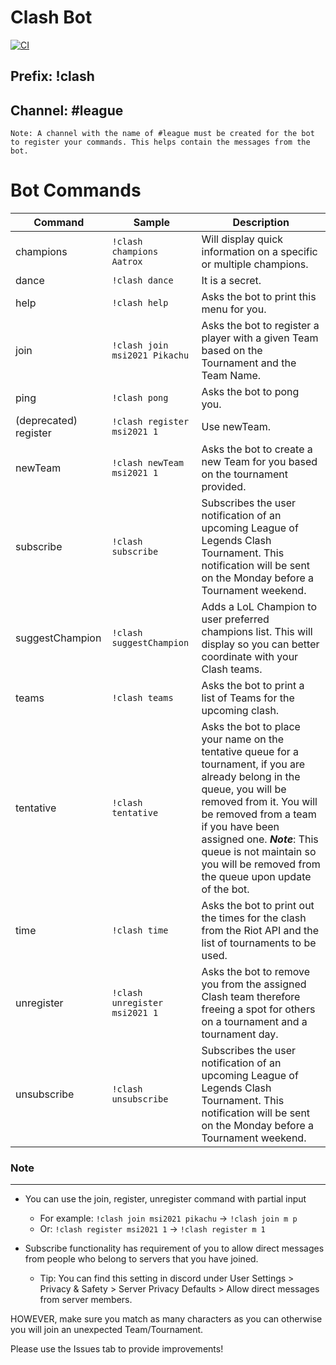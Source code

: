 # Clash Bot
[![CI](https://github.com/Poss111/clash-bot/actions/workflows/build.yml/badge.svg?branch=master)](https://github.com/Poss111/clash-bot/actions/workflows/build.yml)

## Prefix: !clash
## Channel: #league

`Note: A channel with the name of #league must be created for the bot to register your commands. This helps contain the messages from the bot.`
# Bot Commands
| Command |  Sample | Description |
| -------- | ----------- | -------------- |
| champions | ```!clash champions Aatrox``` | Will display quick information on a specific or multiple champions. |
| dance | ```!clash dance``` | It is a secret. |
| help | ```!clash help``` | Asks the bot to print this menu for you. |
| join | ```!clash join msi2021 Pikachu``` | Asks the bot to register a player with a given Team based on the Tournament and the Team Name. |
| ping | ```!clash pong``` | Asks the bot to pong you. |
| (deprecated) register | ```!clash register msi2021 1``` | Use newTeam. |
| newTeam | ```!clash newTeam msi2021 1``` | Asks the bot to create a new Team for you based on the tournament provided. |
| subscribe | ```!clash subscribe``` | Subscribes the user notification of an upcoming League of Legends Clash Tournament. This notification will be sent on the Monday before a Tournament weekend. | 
| suggestChampion | ```!clash suggestChampion``` | Adds a LoL Champion to user preferred champions list. This will display so you can better coordinate with your Clash teams. | 
| teams | ```!clash teams``` | Asks the bot to print a list of Teams for the upcoming clash. |
| tentative | ```!clash tentative``` | Asks the bot to place your name on the tentative queue for a tournament, if you are already belong in the queue, you will be removed from it. You will be removed from a team if you have been assigned one. ***Note***: This queue is not maintain so you will be removed from the queue upon update of the bot. |
| time | ```!clash time``` | Asks the bot to print out the times for the clash from the Riot API and the list of tournaments to be used. |
| unregister | ```!clash unregister msi2021 1``` | Asks the bot to remove you from the assigned Clash team therefore freeing a spot for others on a tournament and a tournament day. |
| unsubscribe | ```!clash unsubscribe``` | Subscribes the user notification of an upcoming League of Legends Clash Tournament. This notification will be sent on the Monday before a Tournament weekend. | 

### Note
-----------
- You can use the join, register, unregister command with partial input
    - For example: `!clash join msi2021 pikachu` -> `!clash join m p`
    - Or: `!clash register msi2021 1` -> `!clash register m 1`

- Subscribe functionality has requirement of you to allow direct messages from people who belong to servers that you have joined. 
    - Tip: You can find this setting in discord under User Settings > Privacy & Safety > Server Privacy Defaults > Allow direct messages from server members.  

HOWEVER, make sure you match as many characters as you can otherwise you will join an unexpected Team/Tournament.

Please use the Issues tab to provide improvements!
